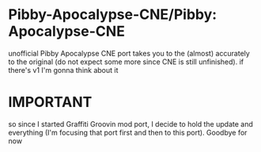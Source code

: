 # Pibby-Apocalypse-CNE/Pibby: Apocalypse-CNE
unofficial Pibby Apocalypse CNE port takes you to the (almost) accurately to the original (do not expect some more since CNE is still unfinished). if there's v1 I'm gonna think about it

# IMPORTANT
so since I started Graffiti Groovin mod port, I decide to hold the update and everything (I'm focusing that port first and then to this port). Goodbye for now

